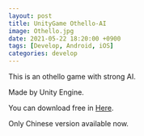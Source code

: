 ```yaml
---
layout: post
title: UnityGame Othello-AI
image: Othello.jpg
date: 2021-05-22 18:20:00 +0900
tags: [Develop, Android, iOS]
categories: develop
---
```

This is an othello game with strong AI.

Made by Unity Engine.

You can download free in [Here][link-1].

Only Chinese version available now.

[link-1]:https://github.com/kyokuto52/UnityGame-Othello-AI
